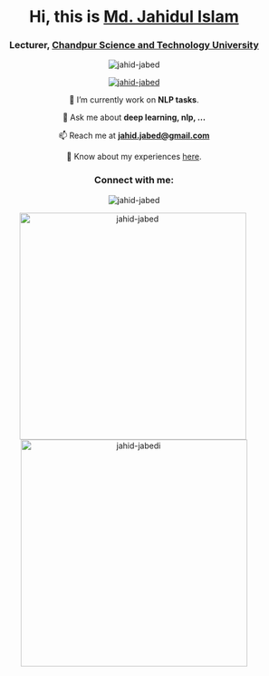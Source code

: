 <h1 align="center">Hi, this is  <a href="https://jahid-jabed.github.io/">Md. Jahidul Islam</a></h1>
<h3 align="center">Lecturer, <a href="https://cstu.ac.bd/">Chandpur Science and Technology University</a></h3>

<p align="center"> <img src="https://komarev.com/ghpvc/?username=jahid-jabed&label=Profile%20Views&color=0e75b6&style=flat" alt="jahid-jabed" /> </p>

<p align="center"> <a href="https://github.com/jahid-jabed"><img src="https://github-profile-trophy.vercel.app/?username=jahid-jabed" alt="jahid-jabed" /></a> </p>
<p align="center">
  🌱 I’m currently work on <b>NLP tasks</b>.
</p>
<p align="center">
  💬 Ask me about <b>deep learning, nlp, ...</b>
</p>
<p align="center">
  📫 Reach me at <a href="mailto:jahid.jabed@gmail.com" target=_blanck><b>jahid.jabed@gmail.com</b></a>
</p>
<p align="center">
📄 Know about my experiences <a href="https://jahid-jabed.github.io/" target=_blank>here</a>.
</p>
<h3 align="center">Connect with me:</h3>
<p align="center">


<p align="center"><img align="center" src="https://github-readme-stats.vercel.app/api/top-langs?username=jahid-jabed&show_icons=true&locale=en&layout=compact" alt="jahid-jabed" /></p>
<p align="center"><img align="center" width="400" src="https://github-readme-stats.vercel.app/api?username=jahid-jabed&show_icons=true&locale=en" alt="jahid-jabed" />&nbsp;<img align="center" width="400" src="https://github-readme-streak-stats.herokuapp.com/?user=jahid-jabed&" alt="jahid-jabedi" /></p>
